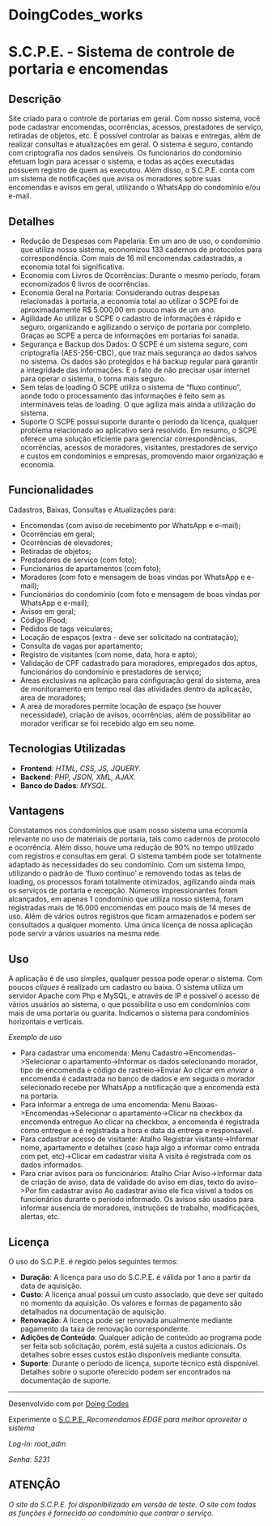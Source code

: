 # DoingCodes_works
# S.C.P.E. - Sistema de controle de portaria e encomendas

## Descrição

Site criado para o controle de portarias em geral. Com nosso sistema, você pode cadastrar encomendas, ocorrências, acessos, prestadores de serviço, retiradas de objetos, etc. 
É possível controlar as baixas e entregas, além de realizar consultas e atualizações em geral. O sistema é seguro, contando com criptografia nos dados sensíveis. 
Os funcionários do condomínio efetuam login para acessar o sistema, e todas as ações executadas possuem registro de quem as executou. 
Além disso, o S.C.P.E. conta com um sistema de notificações que avisa os moradores sobre suas encomendas e avisos em geral, utilizando o WhatsApp do condomínio e/ou e-mail.

## Detalhes

- Redução de Despesas com Papelaria:
Em um ano de uso, o condomínio que utiliza nosso sistema, economizou 133 cadernos de protocolos para correspondência. Com mais de 16 mil encomendas cadastradas, a economia total foi significativa.
- Economia com Livros de Ocorrências:
Durante o mesmo período, foram economizados 6 livros de ocorrências.
- Economia Geral na Portaria:
Considerando outras despesas relacionadas à portaria, a economia total ao utilizar o SCPE foi de aproximadamente R$ 5.000,00 em pouco mais de um ano.
- Agilidade
Ao utilizar o SCPE o cadastro de informações é rápido e seguro, organizando e agilizando o serviço de portaria por completo. Graças ao SCPE a perca de informações em portarias foi sanada.
- Segurança e Backup dos Dados:
O SCPE é um sistema seguro, com criptografia (AES-256-CBC), que traz mais segurança ao dados salvos no sistema. Os dados são protegidos e há backup regular para garantir a integridade das informações.
E o fato de não precisar usar internet para operar o sistema, o torna mais seguro.
- Sem telas de loading
O SCPE utiliza o sistema de “fluxo continuo”, aonde todo o processamento das informações é feito sem as intermináveis telas de loading. O que agiliza mais ainda a utilização do sistema.
- Suporte
O SCPE possui suporte durante o período da licença, qualquer problema relacionado ao aplicativo será resolvido.
Em resumo, o SCPE oferece uma solução eficiente para gerenciar correspondências, ocorrências, acessos de moradores, visitantes, prestadores de serviço e custos em condomínios e empresas, promovendo maior organização
e economia.

## Funcionalidades

Cadastros, Baixas, Consultas e Atualizações para:
- Encomendas (com aviso de recebimento por WhatsApp e e-mail);
- Ocorrências em geral;
- Ocorrências de elevadores;
- Retiradas de objetos;
- Prestadores de serviço (com foto);
- Funcionários de apartamentos (com foto);
- Moradores (com foto e mensagem de boas vindas por WhatsApp e e-mail);
- Funcionários do condomínio (com foto e mensagem de boas vindas por WhatsApp e e-mail);
- Avisos em geral;
- Código IFood;
- Pedidos de tags veiculares;
- Locação de espaços (extra - deve ser solicitado na contratação);
- Consulta de vagas por apartamento;
- Registro de visitantes (com nome, data, hora e apto);
- Validação de CPF cadastrado para moradores, empregados dos aptos, funcionários do condomínio e prestadores de serviço;
- Areas exclusivas na aplicação para configuração geral do sistema, area de monitoramento em tempo real das atividades dentro da aplicação, area de moradores;
- A area de moradores permite locação de espaço (se houver necessidade), criação de avisos, ocorrências, além de possibilitar ao morador verificar se foi recebido algo em seu nome.


## Tecnologias Utilizadas

- **Frontend**: *HTML, CSS, JS, JQUERY.*
- **Backend**: *PHP, JSON, XML, AJAX.*
- **Banco de Dados**: *MYSQL.*

## Vantagens

Constatamos nos condomínios que usam nosso sistema uma economia relevante no uso de materiais de portaria, tais como cadernos de protocolo e ocorrência. 
Além disso, houve uma redução de 90% no tempo utilizado com registros e consultas em geral. O sistema também pode ser totalmente adaptado às necessidades do seu condomínio. 
Com um sistema limpo, utilizando o padrão de 'fluxo contínuo' e removendo todas as telas de loading, os processos foram totalmente otimizados, agilizando ainda mais os serviços de portaria e recepção. 
Números impressionantes foram alcançados, em apenas 1 condomínio que utiliza nosso sistema, foram registradas mais de 16.000 encomendas em pouco mais de 14 meses de uso. 
Além de vários outros registros que ficam armazenados e podem ser consultados a qualquer momento. Uma única licença de nossa aplicação pode servir a vários usuários na mesma rede.

## Uso

A aplicação é de uso simples, qualquer pessoa pode operar o sistema. Com poucos *cliques* é realizado um cadastro ou baixa. O sistema utiliza um servidor Apache com Php e MySQL, e através de IP é possivel o acesso
de vários usuários ao sistema, o que possibilita o uso em condomínios com mais de uma portaria ou guarita.
Indicamos o sistema para condomínios horizontais e verticais.

*Exemplo de uso*

- Para cadastrar uma encomenda: Menu Cadastro->Encomendas->Selecionar o apartamento->Informar os dados selecionando morador, tipo de encomenda e código de rastreio->Enviar
Ao clicar em *enviar* a encomenda é cadastrada no banco de dados e em seguida o morador selecionado recebe por WhatsApp a notificação que a encomenda está na portaria.
- Para informar a entrega de uma encomenda: Menu Baixas->Encomendas->Selecionar o apartamento->Clicar na checkbox da encomenda entregue
Ao clicar na checkbox, a encomenda é registrada como entregue e é registrada a hora e data da entrega e responsavel.
- Para cadastrar acesso de visitante: Atalho Registrar visitante->Informar nome, apartamento e detalhes (caso haja algo a informar como entrada com pet, etc)->Clicar em cadastrar visita
A visita é registrada com os dados informados.
- Para criar avisos para os funcionários: Atalho Criar Aviso->Informar data de criação de aviso, data de validade do aviso em dias, texto do aviso->Por fim cadastrar aviso
Ao cadastrar aviso ele fica visivel a todos os funcionários durante o periodo informado. Os avisos são usados para informar ausencia de moradores, instruções de trabalho, modificações, alertas, etc.


## Licença

O uso do S.C.P.E. é regido pelos seguintes termos:

- **Duração**: A licença para uso do S.C.P.E. é válida por 1 ano a partir da data de aquisição.
- **Custo**: A licença anual possui um custo associado, que deve ser quitado no momento da aquisição. Os valores e formas de pagamento são detalhados na documentação de aquisição.
- **Renovação**: A licença pode ser renovada anualmente mediante pagamento da taxa de renovação correspondente.
- **Adições de Conteúdo**: Qualquer adição de conteúdo ao programa pode ser feita sob solicitação, porém, está sujeita a custos adicionais. Os detalhes sobre esses custos estão disponíveis mediante consulta.
- **Suporte**: Durante o período de licença, suporte técnico está disponível. Detalhes sobre o suporte oferecido podem ser encontrados na documentação de suporte.

---

Desenvolvido com por [Doing Codes](https://github.com/D0ingC0des)

Experimente o [S.C.P.E. ](https://scpe-web-v2.rf.gd/) *Recomendamos EDGE para melhor aproveitar o sistema*

*Log-in: root_adm*

*Senha: 5231*

## ATENÇÂO

*O site do S.C.P.E. foi disponibilizado em versão de teste. O site com todas as funções é fornecido ao condomínio que contrar o serviço.*
